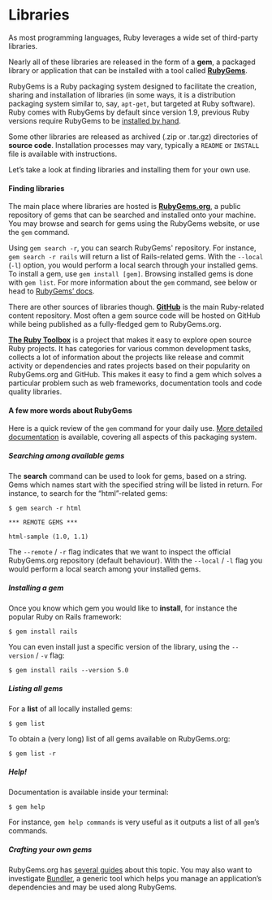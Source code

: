 # Libraries



As most programming languages, Ruby leverages a wide set of third-party
libraries.

Nearly all of these libraries are released in the form of a **gem**, a
packaged library or application that can be installed with a tool called
[**RubyGems**](https://rubygems.org/).

RubyGems is a Ruby packaging system designed to facilitate the creation,
sharing and installation of libraries (in some ways, it is a
distribution packaging system similar to, say, `apt-get`, but targeted
at Ruby software). Ruby comes with RubyGems by default since version
1.9, previous Ruby versions require RubyGems to be [installed by
hand](https://rubygems.org/pages/download/).

Some other libraries are released as archived (.zip or .tar.gz)
directories of **source code**. Installation processes may vary,
typically a `README` or `INSTALL` file is available with instructions.

Let’s take a look at finding libraries and installing them for your own
use.

#### Finding libraries

The main place where libraries are hosted is
[**RubyGems.org**](https://rubygems.org/), a public repository of gems
that can be searched and installed onto your machine. You may browse and
search for gems using the RubyGems website, or use the `gem` command.

Using `gem search -r`, you can search RubyGems' repository. For
instance, `gem search -r rails` will return a list of Rails-related
gems. With the `--local` (`-l`) option, you would perform a local search
through your installed gems. To install a gem, use `gem install [gem]`.
Browsing installed gems is done with `gem list`. For more information
about the `gem` command, see below or head to [RubyGems’
docs](http://guides.rubygems.org/).

There are other sources of libraries though.
[**GitHub**](https://github.com/) is the main Ruby-related content
repository. Most often a gem source code will be hosted on GitHub while
being published as a fully-fledged gem to RubyGems.org.

[**The Ruby Toolbox**](https://www.ruby-toolbox.com/) is a project that
makes it easy to explore open source Ruby projects. It has categories
for various common development tasks, collects a lot of information
about the projects like release and commit activity or dependencies and
rates projects based on their popularity on RubyGems.org and GitHub.
This makes it easy to find a gem which solves a particular problem such
as web frameworks, documentation tools and code quality libraries.

#### A few more words about RubyGems

Here is a quick review of the `gem` command for your daily use. [More
detailed documentation](http://guides.rubygems.org/command-reference/)
is available, covering all aspects of this packaging system.

##### Searching among available gems

The **search** command can be used to look for gems, based on a string.
Gems which names start with the specified string will be listed in
return. For instance, to search for the “html”-related gems:


```
$ gem search -r html

*** REMOTE GEMS ***

html-sample (1.0, 1.1)
```

The `--remote` / `-r` flag indicates that we want to inspect the
official RubyGems.org repository (default behaviour). With the `--local`
/ `-l` flag you would perform a local search among your installed gems.

##### Installing a gem

Once you know which gem you would like to **install**, for instance the
popular Ruby on Rails framework:


```
$ gem install rails
```

You can even install just a specific version of the library, using the
`--version` / `-v` flag:


```
$ gem install rails --version 5.0
```

##### Listing all gems

For a **list** of all locally installed gems:


```
$ gem list
```

To obtain a (very long) list of all gems available on RubyGems.org:


```
$ gem list -r
```

##### Help!

Documentation is available inside your terminal:


```
$ gem help
```

For instance, `gem help commands` is very useful as it outputs a list of
all `gem`’s commands.

##### Crafting your own gems

RubyGems.org has [several guides](http://guides.rubygems.org/) about
this topic. You may also want to investigate
[Bundler](http://bundler.io/), a generic tool which helps you manage an
application’s dependencies and may be used along RubyGems.

